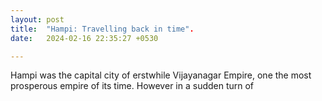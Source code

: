 ```yaml
---
layout: post
title:  "Hampi: Travelling back in time".
date:   2024-02-16 22:35:27 +0530

---
```

Hampi was the capital city of erstwhile Vijayanagar Empire, one the most prosperous empire of its time. However in a sudden turn of 
<!--stackedit_data:
eyJoaXN0b3J5IjpbLTQ5NzA4MTEwMywyMTA2NzQ1OTksLTc4Nz
kyOTQ5OSwtMzY1MTc2OTE0LC0yMDg4NzQ2NjEyLC0zMzI0NTUz
NjNdfQ==
-->